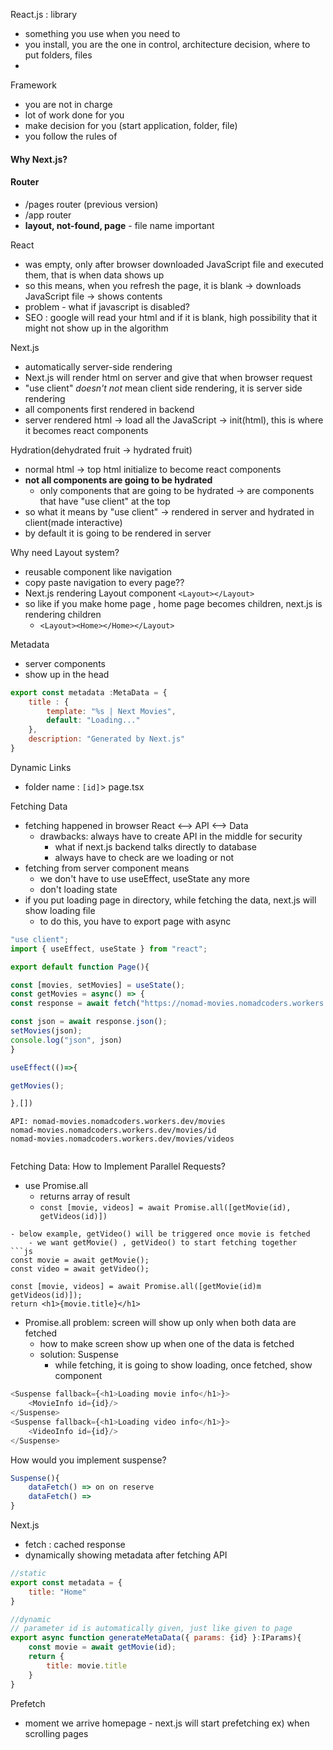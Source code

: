 React.js : library
- something you use when you need to 
- you install, you are the one in control, architecture decision, where to put folders, files
- 

Framework
- you are not in charge
- lot of work done for you 
- make decision for you (start application, folder, file)
- you follow the rules of 


#### Why Next.js?


#### Router
- /pages router (previous version)
- /app router
- **layout, not-found, page** - file name important


React
- was empty, only after browser downloaded JavaScript file and executed them, that is when data shows up 
- so this means, when you refresh the page, it is blank -> downloads JavaScript file -> shows contents 
- problem - what if javascript is disabled?
- SEO : google will read your html and if it is blank, high possibility that it might not show up in the algorithm

Next.js
- automatically server-side rendering 
- Next.js will render html on server and give that when browser request
- "use client" *doesn't not* mean client side rendering, it is server side rendering 
- all components first rendered in backend 
- server rendered html -> load all the JavaScript -> init(html), this is where it becomes react components


Hydration(dehydrated fruit -> hydrated fruit)
- normal html -> top html initialize to become react components
- **not all components are going to be hydrated**
	- only components that are going to be hydrated -> are components that have "use client" at the top 
- so what it means by "use client"  -> rendered in server and hydrated in client(made interactive)
- by default it is going to be rendered in server 


Why need Layout system?
- reusable component like navigation
- copy paste navigation to every page?? 
- Next.js rendering Layout component `<Layout></Layout>`
- so like if you make home page , home page becomes children, next.js is rendering children 
	- `<Layout><Home></Home></Layout>`

Metadata
- server components
- show up in the head 
```js
export const metadata :MetaData = {
	title : {
		template: "%s | Next Movies",
		default: "Loading..."
	},
	description: "Generated by Next.js"
}
```


Dynamic Links
- folder name : `[id]`> page.tsx




Fetching Data 
- fetching happened in browser React <--> API <--> Data
	- drawbacks: always have to create API in the middle for security
		- what if next.js backend talks directly to database
		- always have to check are we loading or not
- fetching from server component means
	- we don't have to use useEffect, useState any more 
	- don't loading state 
- if you put loading page in directory, while fetching the data, next.js will show loading file
	- to do this, you have to export page with async
```js
"use client";
import { useEffect, useState } from "react";

export default function Page(){

const [movies, setMovies] = useState();
const getMovies = async() => {
const response = await fetch("https://nomad-movies.nomadcoders.workers.dev/movies");

const json = await response.json();
setMovies(json);
console.log("json", json)
}

useEffect(()=>{

getMovies();

},[])
```
```text
API: nomad-movies.nomadcoders.workers.dev/movies
nomad-movies.nomadcoders.workers.dev/movies/id
nomad-movies.nomadcoders.workers.dev/movies/videos


```


Fetching Data: How to Implement Parallel Requests?
- use Promise.all 
	- returns array of result
	- `const [movie, videos] = await Promise.all([getMovie(id), getVideos(id)])`
```
- below example, getVideo() will be triggered once movie is fetched 
	- we want getMovie() , getVideo() to start fetching together
```js
const movie = await getMovie();
const video = await getVideo();

const [movie, videos] = await Promise.all([getMovie(id)m getVideos(id)]);
return <h1>{movie.title}</h1>
```
- Promise.all problem: screen will show up only when both data are fetched
	- how to make screen show up when one of the data is fetched
	- solution: Suspense 
		- while fetching, it is going to show loading, once fetched, show component
```js
<Suspense fallback={<h1>Loading movie info</h1>}>
	<MovieInfo id={id}/>
</Suspense>
<Suspense fallback={<h1>Loading video info</h1>}>
	<VideoInfo id={id}/>
</Suspense>
```


How would you implement suspense?
```js
Suspense(){
	dataFetch() => on on reserve 
	dataFetch() => 
}
```


Next.js
- fetch : cached response
- dynamically showing metadata after fetching API
```js
//static
export const metadata = {
	title: "Home"
}

//dynamic
// parameter id is automatically given, just like given to page
export async function generateMetaData({ params: {id} }:IParams){
	const movie = await getMovie(id);
	return {
		title: movie.title
	}
}
```


Prefetch 
- moment we arrive homepage - next.js will start prefetching ex) when scrolling pages 